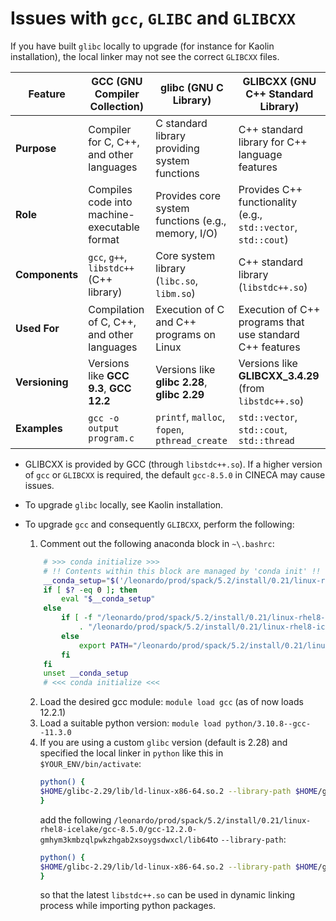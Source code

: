# Issues with `gcc`, `GLIBC` and `GLIBCXX`

If you have built `glibc` locally to upgrade (for instance for Kaolin installation), the local linker may not see the correct `GLIBCXX` files.

| Feature           | **GCC** (GNU Compiler Collection)        | **glibc** (GNU C Library)             | **GLIBCXX** (GNU C++ Standard Library) |
|-------------------|------------------------------------------|---------------------------------------|----------------------------------------|
| **Purpose**        | Compiler for C, C++, and other languages | C standard library providing system functions | C++ standard library for C++ language features |
| **Role**           | Compiles code into machine-executable format | Provides core system functions (e.g., memory, I/O) | Provides C++ functionality (e.g., `std::vector`, `std::cout`) |
| **Components**     | `gcc`, `g++`, `libstdc++` (C++ library)  | Core system library (`libc.so`, `libm.so`) | C++ standard library (`libstdc++.so`) |
| **Used For**       | Compilation of C, C++, and other languages | Execution of C and C++ programs on Linux | Execution of C++ programs that use standard C++ features |
| **Versioning**     | Versions like **GCC 9.3**, **GCC 12.2**  | Versions like **glibc 2.28**, **glibc 2.29** | Versions like **GLIBCXX_3.4.29** (from `libstdc++.so`) |
| **Examples**       | `gcc -o output program.c`                | `printf`, `malloc`, `fopen`, `pthread_create` | `std::vector`, `std::cout`, `std::thread` |

* GLIBCXX is provided by GCC (through `libstdc++.so`). If a higher version of `gcc` or `GLIBCXX` is required, the default `gcc-8.5.0` in CINECA may cause issues.

* To upgrade `glibc` locally, see Kaolin installation.
* To upgrade `gcc` and consequently `GLIBCXX`, perform the following:
    1. Comment out the following anaconda block in `~\.bashrc`:
    ```bash
        # >>> conda initialize >>>
        # !! Contents within this block are managed by 'conda init' !!
        __conda_setup="$('/leonardo/prod/spack/5.2/install/0.21/linux-rhel8-icelake/gcc-8.5.0/anaconda3-2023.09-0-zcre7pfofz45c3btxpdk5zvcicdq5evx/bin/conda' 'shell.bash' 'hook' 2> /dev/null)"
        if [ $? -eq 0 ]; then
            eval "$__conda_setup"
        else
            if [ -f "/leonardo/prod/spack/5.2/install/0.21/linux-rhel8-icelake/gcc-8.5.0/anaconda3-2023.09-0-zcre7pfofz45c3btxpdk5zvcicdq5evx/etc/profile.d/conda.sh" ]; then
                . "/leonardo/prod/spack/5.2/install/0.21/linux-rhel8-icelake/gcc-8.5.0/anaconda3-2023.09-0-zcre7pfofz45c3btxpdk5zvcicdq5evx/etc/profile.d/conda.sh"
            else
                export PATH="/leonardo/prod/spack/5.2/install/0.21/linux-rhel8-icelake/gcc-8.5.0/anaconda3-2023.09-0-zcre7pfofz45c3btxpdk5zvcicdq5evx/bin:$PATH"
            fi
        fi
        unset __conda_setup
        # <<< conda initialize <<<
    ```
    2. Load the desired gcc module: `module load gcc` (as of now loads 12.2.1)
    3. Load a suitable python version: `module load python/3.10.8--gcc--11.3.0`
    4. If you are using a custom `glibc` version (default is 2.28) and specified the local linker in `python` like this in `$YOUR_ENV/bin/activate`: 
        ```bash
        python() {
        $HOME/glibc-2.29/lib/ld-linux-x86-64.so.2 --library-path $HOME/glibc-2.29/lib:$HOME/glibc-2.29/lib64:/usr/lib64:/lib64 $YOUR_ENV_PATH/bin/python "$@"
        }
        ```
        add the following `/leonardo/prod/spack/5.2/install/0.21/linux-rhel8-icelake/gcc-8.5.0/gcc-12.2.0-gmhym3kmbzqlpwkzhgab2xsoygsdwxcl/lib64`to `--library-path`:
        ```bash
        python() {
        $HOME/glibc-2.29/lib/ld-linux-x86-64.so.2 --library-path $HOME/glibc-2.29/lib:$HOME/glibc-2.29/lib64:/leonardo/prod/spack/5.2/install/0.21/linux-rhel8-icelake/gcc-8.5.0/gcc-12.2.0-gmhym3kmbzqlpwkzhgab2xsoygsdwxcl/lib64:/lib64:$LD_LIBRARY_PATH /leonardo_work/EUHPC_A02_031/3d-gan-diff/3dgandiff_env/bin/python "$@"
        }
        ```
        so that the latest `libstdc++.so` can be used in dynamic linking process while importing python packages.